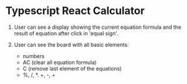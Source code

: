 # Typescript React Calculator

1. User can see a display showing the current equation formula and the result of equation after click in 'equal sign'.

2. User can see the board with all basic elements:
    - numbers
    - AC (clear all equation formula)
    - C (remove last element of the equations)
    - %, /, *. +, -, +
